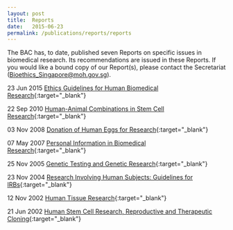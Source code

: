 ```yaml
---
layout: post
title:  Reports
date:   2015-06-23
permalink: /publications/reports/reports
---
```

The BAC has, to date, published seven Reports on specific issues in biomedical research. Its recommendations are issued in these Reports. 
If you would like a bound copy of our Report(s), please contact the Secretariat (Bioethics_Singapore@moh.gov.sg).

23 Jun 2015 [Ethics Guidelines for Human Biomedical Research](/files/publications/reports/ethics-guidelines-for-human-biomedical-research.pdf){:target="_blank"}

22 Sep 2010 [Human-Animal Combinations in Stem Cell Research](/files/publications/reports/human-animal-combinations-in-stem-cell-research.pdf){:target="_blank"}

03 Nov 2008 [Donation of Human Eggs for Research](/files/publications/reports/donation-of-human-eggs-for-research.pdf){:target="_blank"}

07 May 2007 [Personal Information in Biomedical Research](/files/publications/reports/personal-information-in-biomedical-research.pdf){:target="_blank"}

25 Nov 2005 [Genetic Testing and Genetic Research](/files/publications/reports/genetic-testing-and-genetic-research.pdf){:target="_blank"}

23 Nov 2004 [Research Involving Human Subjects: Guidelines for IRBs](/files/publications/reports/research-involving-human-subjects-guidelines-for-irbs.pdf){:target="_blank"}

12 Nov 2002 [Human Tissue Research](/files/publications/reports/human-tissue-research.pdf){:target="_blank"}

21 Jun 2002 [Human Stem Cell Research, Reproductive and Therapeutic Cloning](/files/publications/reports/ethical-legal-and-social-issues-in-human-stem-cell-research-reproductive-and-therapeutic-clonin.pdf){:target="_blank"}
